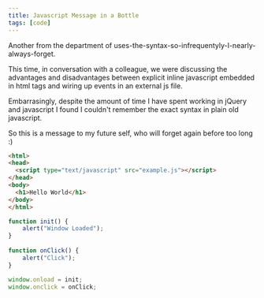 ```yaml
---
title: Javascript Message in a Bottle
tags: [code]
---
```


Another from the department of uses-the-syntax-so-infrequentyly-I-nearly-always-forget.

This time, in conversation with a colleague, we were discussing the advantages
and disadvantages between explicit inline javascript embedded in html tags
and wiring up events in an external js file.

Embarrasingly, despite the amount of time I have spent working in jQuery and
javascript I found I couldn't remember the exact syntax in plain old javascript.

So this is a message to my future self, who will forget again before too long :)

```html
<html>
<head>
  <script type="text/javascript" src="example.js"></script>
</head>
<body>
  <h1>Hello World</h1>
</body>
</html>
```

```javascript
function init() {
    alert("Window Loaded");
}
    
function onClick() {
	alert("Click");
}

window.onload = init;
window.onclick = onClick;

```
